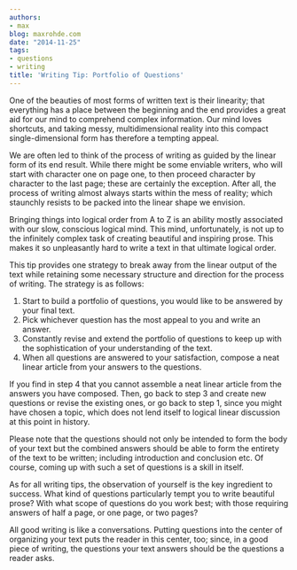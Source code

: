 ```yaml
---
authors:
- max
blog: maxrohde.com
date: "2014-11-25"
tags:
- questions
- writing
title: 'Writing Tip: Portfolio of Questions'
---
```


One of the beauties of most forms of written text is their linearity; that everything has a place between the beginning and the end provides a great aid for our mind to comprehend complex information. Our mind loves shortcuts, and taking messy, multidimensional reality into this compact single-dimensional form has therefore a tempting appeal.

We are often led to think of the process of writing as guided by the linear form of its end result. While there might be some enviable writers, who will start with character one on page one, to then proceed character by character to the last page; these are certainly the exception. After all, the process of writing almost always starts within the mess of reality; which staunchly resists to be packed into the linear shape we envision.

Bringing things into logical order from A to Z is an ability mostly associated with our slow, conscious logical mind. This mind, unfortunately, is not up to the infinitely complex task of creating beautiful and inspiring prose. This makes it so unpleasantly hard to write a text in that ultimate logical order.

This tip provides one strategy to break away from the linear output of the text while retaining some necessary structure and direction for the process of writing. The strategy is as follows:

1. Start to build a portfolio of questions, you would like to be answered by your final text.
2. Pick whichever question has the most appeal to you and write an answer.
3. Constantly revise and extend the portfolio of questions to keep up with the sophistication of your understanding of the text.
4. When all questions are answered to your satisfaction, compose a neat linear article from your answers to the questions.

If you find in step 4 that you cannot assemble a neat linear article from the answers you have composed. Then, go back to step 3 and create new questions or revise the existing ones, or go back to step 1, since you might have chosen a topic, which does not lend itself to logical linear discussion at this point in history.

Please note that the questions should not only be intended to form the body of your text but the combined answers should be able to form the entirety of the text to be written; including introduction and conclusion etc. Of course, coming up with such a set of questions is a skill in itself.

As for all writing tips, the observation of yourself is the key ingredient to success. What kind of questions particularly tempt you to write beautiful prose? With what scope of questions do you work best; with those requiring answers of half a page, or one page, or two pages?

All good writing is like a conversations. Putting questions into the center of organizing your text puts the reader in this center, too; since, in a good piece of writing, the questions your text answers should be the questions a reader asks.